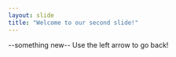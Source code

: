 ```yaml
---
layout: slide
title: "Welcome to our second slide!"
---
```

--something new--
Use the left arrow to go back!
